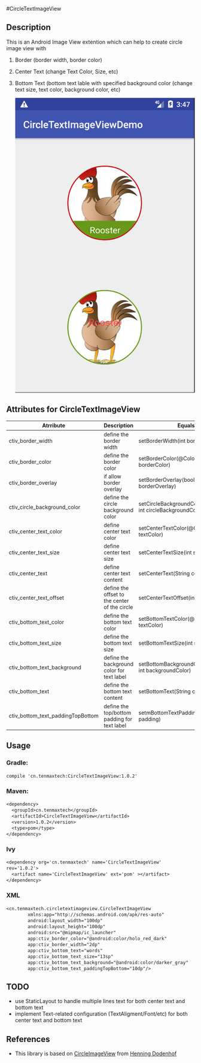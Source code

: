 #CircleTextImageView

## Description
This is an Android Image View extention which can help to create circle image view with

1. Border (border width, border color)

2. Center Text (change Text Color, Size, etc)

3. Bottom Text (bottom text lable with specified background color (change text size, text color, background color, etc)

	![ScreenShoot](ScreenShoot.png)
	

## Attributes for CircleTextImageView

Atrribute     		| Description			       | Equals
--------------------| -------------------------| --------------------
ctiv\_border_width  | define the border width| setBorderWidth(int borderWidth)
ctiv\_border_color  | define the border color| setBorderColor(@ColorInt int borderColor)
ctiv\_border_overlay | if allow border overlay  | setBorderOverlay(boolean borderOverlay)
ctiv\_circle\_background_color| define the circle background color| setCircleBackgroundColor(@ColorInt int circleBackgroundColor)
ctiv\_center\_text\_color| define center text color | setCenterTextColor(@ColorInt int textColor)
ctiv\_center\_text_size| define center text size | setCenterTextSize(int sp)
ctiv\_center_text | define center text content | setCenterText(String content)
ctiv\_center\_text_offset | define the offset to the center of the circle | setCenterTextOffset(int offset)
ctiv\_bottom\_text_color | define the bottom text color | setBottomTextColor(@ColorInt int textColor)
ctiv\_bottom\_text_size | define the bottom text size | setBottomTextSize(int sp)
ctiv_bottom_text_background | define the background color for text label | setBottomBackgroundColor(@ColorInt int backgroundColor)
ctiv_bottom_text | define the bottom text content | setBottomText(String content)
ctiv_bottom_text_paddingTopBottom | define the top/bottom padding for text label | setmBottomTextPaddingTopBottom(int padding)

## Usage
### Gradle:
```
compile 'cn.tenmaxtech:CircleTextImageView:1.0.2'
```

### Maven:
```
<dependency>
  <groupId>cn.tenmaxtech</groupId>
  <artifactId>CircleTextImageView</artifactId>
  <version>1.0.2</version>
  <type>pom</type>
</dependency>
```

### Ivy
```
<dependency org='cn.tenmaxtech' name='CircleTextImageView' rev='1.0.2'>
  <artifact name='CircleTextImageView' ext='pom' ></artifact>
</dependency>
```
### XML
```
<cn.tenmaxtech.circletextimageview.CircleTextImageView
        xmlns:app="http://schemas.android.com/apk/res-auto"
        android:layout_width="100dp"
        android:layout_height="100dp"
        android:src="@mipmap/ic_launcher"
        app:ctiv_border_color="@android:color/holo_red_dark"
        app:ctiv_border_width="2dp"
        app:ctiv_bottom_text="words"
        app:ctiv_bottom_text_size="13sp"
        app:ctiv_bottom_text_background="@android:color/darker_gray"
        app:ctiv_bottom_text_paddingTopBottom="10dp"/>
```

## TODO
* use StaticLayout to handle multiple lines text for both center text and bottom text
* implement Text-related configuration (TextAligment/Font/etc) for both center text and bottom text

## References
* This library is based on [CircleImageView](https://github.com/hdodenhof/CircleImageView) from [Henning Dodenhof](https://github.com/hdodenhof)
